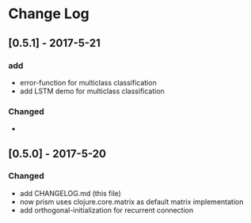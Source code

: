 # Change Log

## [0.5.1] - 2017-5-21

### add

- error-function for multiclass classification
- add LSTM demo for multiclass classification

### Changed

-


## [0.5.0] - 2017-5-20
### Changed

- add CHANGELOG.md (this file)
- now prism uses clojure.core.matrix as default matrix implementation
- add orthogonal-initialization for recurrent connection


